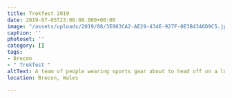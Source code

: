 ```yaml
---
title: Trekfest 2019
date: 2019-07-05T23:00:00.000+00:00
image: "/assets/uploads/2019/08/3E983CA2-AE29-434E-927F-0E3B4346D9C5.jpeg"
caption: ''
photoset: ''
category: []
tags:
- Brecon
- " Trekfest "
altText: A team of people wearing sports gear about to head off on a long hike.
location: Brecon, Wales

---
```

